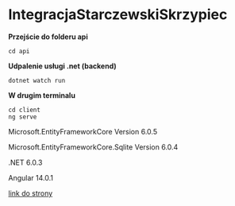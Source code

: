 # IntegracjaStarczewskiSkrzypiec

**Przejście do folderu api**
```
cd api
```
**Udpalenie usługi .net (backend)**
```
dotnet watch run
```

**W drugim terminalu**
```
cd client
ng serve 
```

Microsoft.EntityFrameworkCore Version 6.0.5

Microsoft.EntityFrameworkCore.Sqlite Version 6.0.4

.NET 6.0.3

Angular 14.0.1

[link do strony](https://localhost:4200)
